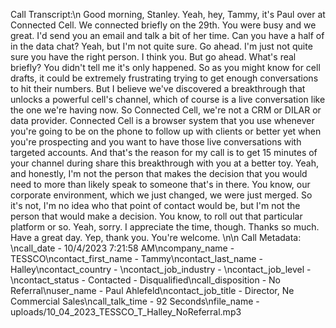 Call Transcript:\n Good morning, Stanley. Yeah, hey, Tammy, it's Paul over at Connected Cell. We connected briefly on the 29th. You were busy and we great. I'd send you an email and talk a bit of her time. Can you have a half of in the data chat? Yeah, but I'm not quite sure. Go ahead. I'm just not quite sure you have the right person. I think you. But go ahead. What's real briefly? You didn't tell me it's only happened. So as you might know for cell drafts, it could be extremely frustrating trying to get enough conversations to hit their numbers. But I believe we've discovered a breakthrough that unlocks a powerful cell's channel, which of course is a live conversation like the one we're having now. So Connected Cell, we're not a CRM or DILAR or data provider. Connected Cell is a browser system that you use whenever you're going to be on the phone to follow up with clients or better yet when you're prospecting and you want to have those live conversations with targeted accounts. And that's the reason for my call is to get 15 minutes of your channel during share this breakthrough with you at a better toy. Yeah, and honestly, I'm not the person that makes the decision that you would need to more than likely speak to someone that's in there. You know, our corporate environment, which we just changed, we were just merged. So it's not, I'm no idea who that point of contact would be, but I'm not the person that would make a decision. You know, to roll out that particular platform or so. Yeah, sorry. I appreciate the time, though. Thanks so much. Have a great day. Yep, thank you. You're welcome. \n\n Call Metadata: \ncall_date - 10/4/2023 7:21:58 AM\ncompany_name - TESSCO\ncontact_first_name - Tammy\ncontact_last_name - Halley\ncontact_country - \ncontact_job_industry - \ncontact_job_level - \ncontact_status - Contacted - Disqualified\ncall_disposition - No Referral\nuser_name - Paul Ahlefeld\ncontact_job_title - Director, Ne Commercial Sales\ncall_talk_time - 92 Seconds\nfile_name - uploads/10_04_2023_TESSCO_T_Halley_NoReferral.mp3
